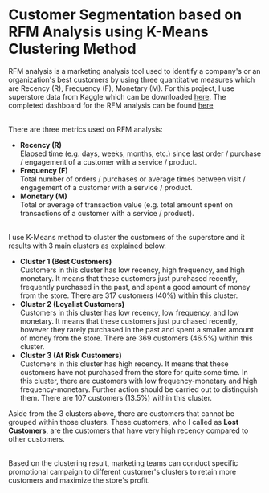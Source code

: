 # Customer Segmentation based on RFM Analysis using K-Means Clustering Method

RFM analysis is a marketing analysis tool used to identify a company's or an organization's best customers by using three quantitative measures 
which are Recency (R), Frequency (F), Monetary (M).
For this project, I use superstore data from Kaggle which can be downloaded <a href="https://www.kaggle.com/jr2ngb/superstore-data" target="_blank">here</a>. The completed dashboard for the RFM analysis can be found <a href="https://rfm-analysis-superstore.herokuapp.com/" target="_blank">here</a> 

<br>
There are three metrics used on RFM analysis:

* **Recency (R)** <br>
   Elapsed time (e.g. days, weeks, months, etc.) since last order / purchase / engagement of a customer with a service / product.
* **Frequency (F)** <br>
  Total number of orders / purchases or average times between visit / engagement of a customer with a service / product.
* **Monetary (M)** <br>
  Total or average of transaction value (e.g. total amount spent on transactions of a customer with a service / product).

<br>
I use K-Means method to cluster the customers of the superstore and it results with 3 main clusters as explained below.

* **Cluster 1 (Best Customers)** <br>
   Customers in this cluster has low recency, high frequency, and high monetary. It means that these customers just purchased recently, 
   frequently purchased in the past, and spent a good amount of money from the store. There are 317 customers (40%) within this cluster.
* **Cluster 2 (Loyalist Customers)** <br>
   Customers in this cluster has low recency, low frequency, and low monetary. It means that these customers just purchased recently, 
   however they rarely purchased in the past and spent a smaller amount of money from the store. There are 369 customers (46.5%) within this cluster.
* **Cluster 3 (At Risk Customers)** <br>
   Customers in this cluster has high recency. It means that these customers have not purchased from the store for quite some time. 
   In this cluster, there are customers with low frequency-monetary and high frequency-monetary. Further action should be carried out to
   distinguish them. There are 107 customers (13.5%) within this cluster.


Aside from the 3 clusters above, there are customers that cannot be grouped within those clusters. These customers, who I called as **Lost Customers**, are the customers that have very high recency compared to other customers. 

<br>
Based on the clustering result, marketing teams can conduct specific promotional campaign to different customer's clusters to 
retain more customers and maximize the store's profit.
